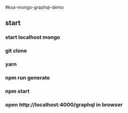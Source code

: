 #koa-mongo-graphql-demo

## start

### start localhost mongo
### git clone 
### yarn
### npm run generate
### npm start
### open http://localhost:4000/graphql in browser